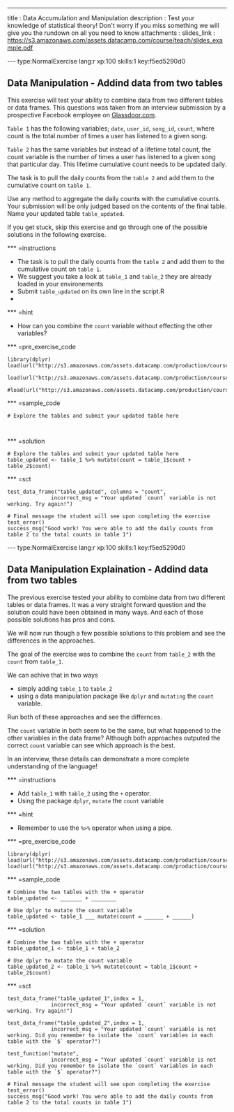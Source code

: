 ---
title       : Data Accumulation and Manipulation
description : Test your knowledge of statistical theory! Don't worry if you miss something we will give you the rundown on all you need to know
attachments :
  slides_link : https://s3.amazonaws.com/assets.datacamp.com/course/teach/slides_example.pdf

--- type:NormalExercise lang:r xp:100 skills:1 key:f5ed5290d0
## Data Manipulation - Addind data from two tables

This exercise will test your ability to combine data from two different tables or data frames. This questions was taken from an interview submission by a prospective Facebook employee on [Glassdoor.com](https://www.glassdoor.com/Interview/Facebook-Data-Scientist-Interview-Questions-EI_IE40772.0,8_KO9,23.htm).

`Table 1` has the following variables; `date`, `user_id`, `song_id`, `count`, where count is the total number of times a user has listened to a given song.

`Table 2` has the same variables but instead of a lifetime total count, the count variable is the number of times a user has listened to a given song that particular day. This lifetime cumulative count needs to be updated daily.

The task is to pull the daily counts from the `table 2` and add them to the cumulative count on `table 1`. 

Use any method to aggregate the daily counts with the cumulative counts. Your submission will be only judged based on the contents of the final table. Name your updated table `table_updated`.

If you get stuck, skip this exercise and go through one of the possible solutions in the following exercise. 

*** =instructions
- The task is to pull the daily counts from the `table 2` and add them to the cumulative count on `table 1`.
- We suggest you take a look at `table_1` and `table_2` they are already loaded in your environements
- Submit `table_updated` on its own line in the script.R 
- 
*** =hint
- How can you combine the `count` variable without effecting the other variables?

*** =pre_exercise_code
```{r}
library(dplyr)
load(url("http://s3.amazonaws.com/assets.datacamp.com/production/course_1141/datasets/table_1_DM_FB.RData"))

load(url("http://s3.amazonaws.com/assets.datacamp.com/production/course_1141/datasets/table_2_DM_FB.RData"))

#load(url("http://s3.amazonaws.com/assets.datacamp.com/production/course_1141/datasets/table_updated_DM_FB.RData"))

```
*** =sample_code
```{r}
# Explore the tables and submit your updated table here



```
*** =solution
```{r}
# Explore the tables and submit your updated table here
table_updated <- table_1 %>% mutate(count = table_1$count + table_2$count)
```
*** =sct
```{r}
test_data_frame("table_updated", columns = "count",
              incorrect_msg = "Your updated `count` variable is not working. Try again!")

# Final message the student will see upon completing the exercise
test_error()
success_msg("Good work! You were able to add the daily counts from table 2 to the total counts in table 1")
```

--- type:NormalExercise lang:r xp:100 skills:1 key:f5ed5290d0
## Data Manipulation Explaination - Addind data from two tables

The previous exercise tested your ability to combine data from two different tables or data frames. It was a very straight forward question and the solution could have been obtained in many ways. And each of those possible solutions has pros and cons.  

We will now run though a few possible solutions to this problem and see the differences in the approaches. 

The goal of the exercise was to combine the `count` from `table_2` with the `count` from `table_1`.

We can achive that in two ways
- simply adding `table_1` to `table_2`
- using a data manipulation package like `dplyr` and `mutating` the `count` variable. 

Run both of these approaches and see the differnces.

The `count` variable in both seem to be the same, but what happened to the other variables in the data frame? Although both approaches outputed the correct `count` variable can see which approach is the best.

In an interview, these details can demonstrate a more complete understanding of the language!

*** =instructions
- Add `table_1` with `table_2` using the `+` operator.
- Using the package `dplyr`, `mutate` the `count` variable

*** =hint
- Remember to use the `%>%` operator when using a pipe. 

*** =pre_exercise_code
```{r}
library(dplyr)
load(url("http://s3.amazonaws.com/assets.datacamp.com/production/course_1141/datasets/table_1_DM_FB.RData"))
load(url("http://s3.amazonaws.com/assets.datacamp.com/production/course_1141/datasets/table_2_DM_FB.RData"))

```
*** =sample_code
```{r}
# Combine the two tables with the + operator
table_updated <- _______ + ________

# Use dplyr to mutate the count variable
table_updated <- table_1 ___ mutate(count = ______ + ______)

```
*** =solution
```{r}
# Combine the two tables with the + operator
table_updated_1 <- table_1 + table_2

# Use dplyr to mutate the count variable
table_updated_2 <- table_1 %>% mutate(count = table_1$count + table_2$count)

```
*** =sct
```{r}
test_data_frame("table_updated_1",index = 1,
              incorrect_msg = "Your updated `count` variable is not working. Try again!")
              
test_data_frame("table_updated_2",index = 1,
              incorrect_msg = "Your updated `count` variable is not working. Did you remember to isolate the `count` variables in each table with the `$` operator?")

test_function("mutate",
              incorrect_msg = "Your updated `count` variable is not working. Did you remember to isolate the `count` variables in each table with the `$` operator?")

# Final message the student will see upon completing the exercise
test_error()
success_msg("Good work! You were able to add the daily counts from table 2 to the total counts in table 1")
```

